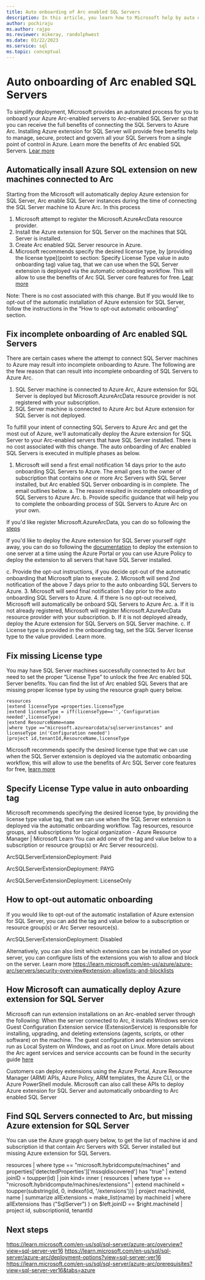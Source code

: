 ```yaml
---
title: Auto onboarding of Arc enabled SQL Servers
description: In this article, you learn how to Microsoft help by auto onboarding SQL Server instances to Azure Arc at scale.
author: pochiraju
ms.author: rajpo
ms.reviewer: mikeray, randolphwest
ms.date: 03/22/2023
ms.service: sql
ms.topic: conceptual
---
```


# Auto onboarding of Arc enabled SQL Servers

To simplify deployment, Microsoft provides an automated process for you to onboard your Azure Arc-enabled servers to Arc-enabled SQL Server so that you can receive the full benefits of connecting the SQL Servers to Azure Arc.
Installing Azure extension for SQL Server will provide free benefits help to manage, secure, protect and govern all your SQL Servers from a single point of control in Azure.  Learn more the benefits of Arc enabled SQL Servers.  [Lear more](https://learn.microsoft.com/en-us/sql/sql-server/azure-arc/overview?view=sql-server-ver16)

## Automatically insall Azure SQL extension on new machines connected to Arc

Starting from the <date> Microsoft will automatically deploy Azure extension for SQL Server, Arc enable SQL Server instances during the time of connecting the SQL Server machine to Azure Arc.  In this process

1. Microsoft attempt to register the  Microsoft.AzureArcData resource provider.
1. Install the Azure extension for SQL Server on the machines that SQL Server is installed.
1. Create Arc enabled SQL Server resource in Azure.
1. Microsoft recommends specify the desired license type, by [providing the license type](point to section: Specify License Type value in auto onboarding tag) value tag,  that we can use when the SQL Server extension is deployed via the automatic onboarding workflow.  This will allow to use the benefits of Arc SQL Server core features for free. [Lear more](https://learn.microsoft.com/en-us/sql/sql-server/azure-arc/manage-license-type?view=sql-server-ver16&tabs=azure)

Note: There is no cost associated with this change.  But If you would like to opt-out of the automatic installation of Azure extension for SQL Server, follow the instructions in the “How to opt-out automatic onboarding” section.

## Fix incomplete onboarding of Arc enabled SQL Servers

There are certain cases where the attempt to connect SQL Server machines to Azure may result into incomplete onboarding to Azure.  The following are the few reason that can result into incomplete onboarding of SQL Servers to Azure Arc.
1.	SQL Server machine is connected to Azure Arc, Azure extension for SQL Server is deployed but Microsoft.AzureArcData resource provider is not registered with your subscription.
2.	SQL Server machine is connected to Azure Arc but Azure extension for SQL Server is not deployed.

To fulfill your intent of connecting SQL Servers to Azure Arc and get the most out of Azure, we'll automatically deploy the Azure extension for SQL Server to your Arc-enabled servers that have SQL Server installed.  There is no cost associated with this change.
The auto onboarding of Arc enabled SQL Servers is executed in multiple phases as below.

1.	Microsoft will send a first email notification 14 days prior to the auto onboarding SQL Servers to Azure.  The email goes to the owner of subscription that contains one or more Arc Servers with SQL Server installed, but Arc enabled SQL Server onboarding is in complete.  The email outlines below.
a.	    The reason resulted in incomplete onboarding of SQL Servers to Azure Arc.
b.	    Provide specific guidance that will help you to complete the onboarding process of SQL Servers to Azure Arc on your own. 

If you'd like register Microsoft.AzureArcData, you can do so following the [steps](https://learn.microsoft.com/en-us/sql/sql-server/azure-arc/prerequisites?view=sql-server-ver16&tabs=azure#register-resource-providers)

 If you'd like to deploy the Azure extension for SQL Server yourself right away, you can do so following the [documentation](https://learn.microsoft.com/en-us/sql/sql-server/azure-arc/connect-already-enabled?view=sql-server-ver15&tabs=azure) to deploy the extension to one server at a time using the Azure Portal or you can use Azure Policy to deploy the extension to all servers that have SQL Server installed.

c.	    Provide the opt-out instructions, if you decide opt-out of the automatic onboarding that Microsoft plan to execute.
2.	    Microsoft will send 2nd notification of the above 7 days prior to the auto onboarding SQL Servers to Azure.
3.	    Microsoft will send final notification 1 day prior to the auto onboarding SQL Servers to Azure.
4. If there is no opt-out received, Microsoft will automatically be onboard SQL Servers to Azure Arc.
a.	If it is not already registered, Microsoft will register Microsoft.AzureArcData resource provider with your subscription.
b.	If it is not deployed already, deploy the Azure extension for SQL Servers on SQL Server machine.
c.	If License type is provided in the onboarding tag, set the SQL Server license type to the value provided. Learn more.


## Fix missing License type

You may have SQL Server machines successfully connected to Arc but need to set the proper “License Type” to unlock the free Arc enabled SQL Server benefits.  You can find the list of Arc enabled SQL Severs that are missing proper license type by using the resource graph query below.

```
resources
|extend licenseType =properties.licenseType
|extend licenseType = iff(licenseType=='','Configuration needed',licenseType)
|extend ResourceName=name
|where type =="microsoft.azurearcdata/sqlserverinstances" and licenseType in('Configuration needed')
|project id,tenantId,ResourceName,licenseType
```

Microsoft recommends specify the desired license type that we can use when the SQL Server extension is deployed via the automatic onboarding workflow, this will allow to use the benefits of Arc SQL Server core features for free, [learn more](https://learn.microsoft.com/en-us/sql/sql-server/azure-arc/manage-license-type?view=sql-server-ver16&tabs=azure)



## Specify License Type value in auto onboarding tag

Microsoft recommends specifying the desired license type, by providing the license type value tag, that we can use when the SQL Server extension is deployed via the automatic onboarding workflow.  Tag resources, resource groups, and subscriptions for logical organization - Azure Resource Manager | Microsoft Learn
You can add one of the tag and value below to a subscription or resource group(s) or Arc Server resource(s).

ArcSQLServerExtensionDeployment: Paid

ArcSQLServerExtensionDeployment: PAYG

ArcSQLServerExtensionDeployment: LicenseOnly


## How to opt-out automatic onboarding

If you would like to opt-out of the automatic installation of Azure extension for SQL Server, you can add the tag and value below to a subscription or resource group(s) or Arc Server resource(s).

ArcSQLServerExtensionDeployment: Disabled

Alternatively, you can also limit which extensions can be installed on your server, you can configure lists of the extensions you wish to allow and block on the server. Learn more https://learn.microsoft.com/en-us/azure/azure-arc/servers/security-overview#extension-allowlists-and-blocklists

## How Microsoft can aumatically deploy Azure extension for SQL Server

Microsoft can run extension installations on an Arc-enabled server through the following:
When the server connected to Arc, it installs Windows service Guest Configuration Extension service (ExtensionService) is responsible for installing, upgrading, and deleting extensions (agents, scripts, or other software) on the machine. The guest configuration and extension services run as Local System on Windows, and as root on Linux.  More details about the Arc agent services and service accounts can be found in the security guide [here](https://learn.microsoft.com/en-us/azure/azure-arc/servers/security-overview#agent-security-and-permissions)

Customers can deploy extensions using the Azure Portal, Azure Resource Manager (ARM) APIs, Azure Policy, ARM templates, the Azure CLI, or the Azure PowerShell module.  Microsoft can also call these APIs to deploy Azure extension for SQL Server and automatically onboarding to Arc enabled SQL Server

## Find SQL Servers connected to Arc, but missing Azure extension for SQL Server

You can use the Azure grapgh query below, to get the list of machine id and subscription id that contain Arc Servers with SQL Server installed but missing Azure extension for SQL Servers.

resources
| where type == "microsoft.hybridcompute/machines" and properties['detectedProperties']['mssqldiscovered'] has "true"
| extend 
    joinID = toupper(id)
| join kind= inner  (
    resources
    | where type == "microsoft.hybridcompute/machines/extensions"
    | extend machineId = toupper(substring(id, 0, indexof(id, '/extensions')))
    | project machineId, name
    | summarize allExtensions = make_list(name) by machineId
    | where allExtensions !has ("SqlServer")
) on $left.joinID == $right.machineId
| project id, subscriptionId, tenantId

## Next steps

https://learn.microsoft.com/en-us/sql/sql-server/azure-arc/overview?view=sql-server-ver16
https://learn.microsoft.com/en-us/sql/sql-server/azure-arc/deployment-options?view=sql-server-ver16
https://learn.microsoft.com/en-us/sql/sql-server/azure-arc/prerequisites?view=sql-server-ver16&tabs=azure
